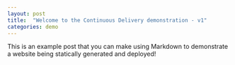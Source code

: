 ```yaml
---
layout: post
title:  "Welcome to the Continuous Delivery demonstration - v1"
categories: demo
---
```


This is an example post that you can make using Markdown to demonstrate a website being statically generated and deployed!
